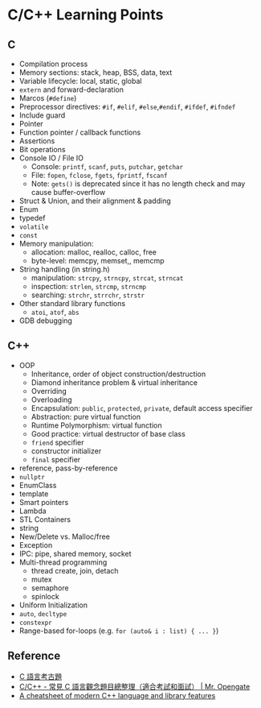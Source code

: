 # C/C++ Learning Points

## C

* Compilation process
* Memory sections: stack, heap, BSS, data, text
* Variable lifecycle: local, static, global
* `extern` and forward-declaration
* Marcos (`#define`)
* Preprocessor directives: `#if`, `#elif`, `#else`,`#endif`, `#ifdef`, `#ifndef`
* Include guard
* Pointer
* Function pointer / callback functions
* Assertions
* Bit operations
* Console IO / File IO
    - Console: `printf`, `scanf`, `puts`, `putchar`, `getchar`
    - File: `fopen`, `fclose`, `fgets`, `fprintf`, `fscanf`
    - Note: `gets()` is deprecated since it has no length check and may cause buffer-overflow
* Struct & Union, and their alignment & padding
* Enum
* typedef
* `volatile`
* `const`
* Memory manipulation:
    - allocation: malloc, realloc, calloc, free
    - byte-level: memcpy, memset,, memcmp
* String handling (in string.h)
    - manipulation: `strcpy`, `strncpy`, `strcat`, `strncat`
    - inspection: `strlen`, `strcmp`, `strncmp`
    - searching: `strchr`, `strrchr`, `strstr`
* Other standard library functions
    - `atoi`, `atof`, `abs`
* GDB debugging

## C++
* OOP
    - Inheritance, order of object construction/destruction
    - Diamond inheritance problem & virtual inheritance
    - Overriding
    - Overloading
    - Encapsulation: `public`, `protected`, `private`, default access specifier
    - Abstraction: pure virtual function
    - Runtime Polymorphism: virtual function
    - Good practice: virtual destructor of base class
    - `friend` specifier
    - constructor initializer
    - `final` specifier
* reference, pass-by-reference
* `nullptr`
* EnumClass
* template
* Smart pointers
* Lambda
* STL Containers
* string
* New/Delete vs. Malloc/free
* Exception
* IPC: pipe, shared memory, socket
* Multi-thread programming
    - thread create, join, detach
    - mutex
    - semaphore
    - spinlock
* Uniform Initialization
* `auto`, `decltype`
* `constexpr`
* Range-based for-loops (e.g. `for (auto& i : list) { ... }`)



## Reference
* [C 語言考古題](https://hackmd.io/@JJJJJJ/Sk4s24gIT)
* [C/C++ - 常見 C 語言觀念題目總整理（適合考試和面試） | Mr. Opengate ](https://www.mropengate.com/2017/08/cc-c.html)
* [A cheatsheet of modern C++ language and library features](https://github.com/CrashedBboy/modern-cpp-features)

